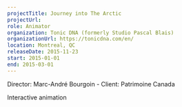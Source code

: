 ```yaml
---
projectTitle: Journey into The Arctic
projectUrl: 
role: Animator
organization: Tonic DNA (formerly Studio Pascal Blais)
organizationUrl: https://tonicdna.com/en/
location: Montreal, QC
releaseDate: 2015-11-23
start: 2015-01-01
end: 2015-03-01
---
```


Director: Marc-André Bourgoin - Client: Patrimoine Canada

Interactive animation
